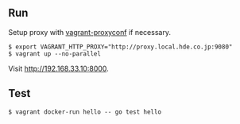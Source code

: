 ## Run

Setup proxy with [vagrant-proxyconf](http://tmatilai.github.io/vagrant-proxyconf/) if necessary.
```shell
$ export VAGRANT_HTTP_PROXY="http://proxy.local.hde.co.jp:9080"
$ vagrant up --no-parallel
```
Visit http://192.168.33.10:8000.

## Test

```shell
$ vagrant docker-run hello -- go test hello
```
